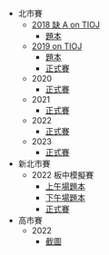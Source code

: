 -   北市賽
    -   [2018 缺 A on TIOJ](https://tioj.ck.tp.edu.tw/problems/tag/2018-%E5%8C%97%E5%B8%82%E8%B3%BD)
        -   [題本](https://sorahisa-rank.github.io/nhspc-reg/tpe2018/problems.pdf)
    -   [2019 on TIOJ](https://tioj.ck.tp.edu.tw/problems/tag/2019-%E5%8C%97%E5%B8%82%E8%B3%BD)
        -   [題本](https://sorahisa-rank.github.io/nhspc-reg/tpe2019/problems.pdf)
        -   [正式賽](https://sorahisa-rank.github.io/nhspc-reg/tpe2019/ranking/)
    -   2020
        -   [正式賽](https://sorahisa-rank.github.io/nhspc-reg/tpe2020/ranking/)
    -   2021
        -   [正式賽](https://sorahisa-rank.github.io/nhspc-reg/tpe2021/ranking/)
    -   2022
        -   [正式賽](https://sorahisa-rank.github.io/nhspc-reg/tpe2022/ranking/)
    -   2023
        -   [正式賽](https://sorahisa-rank.github.io/nhspc-reg/tpe2023/ranking/)
-   新北市賽
    -   2022 板中模擬賽
        -   [上午場題本](https://sorahisa-rank.github.io/nhspc-reg/ntpe2022-sim/problems-1.pdf)
        -   [下午場題本](https://sorahisa-rank.github.io/nhspc-reg/ntpe2022-sim/problems-2.pdf)
        -   [正式賽](https://sorahisa-rank.github.io/nhspc-reg/ntpe2022-sim/ranking/)
-   高市賽
    -   2022
        -   [截圖](https://sorahisa-rank.github.io/nhspc-reg/kh2022/ranking.png)